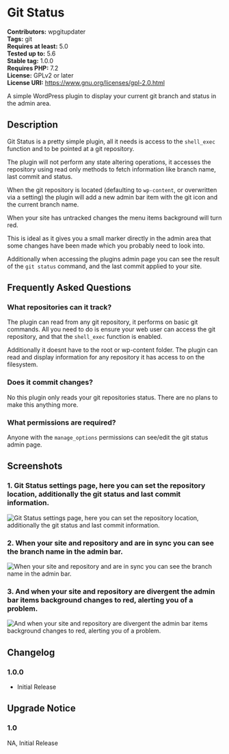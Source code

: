 # Git Status #
**Contributors:** wpgitupdater  
**Tags:** git  
**Requires at least:** 5.0  
**Tested up to:** 5.6  
**Stable tag:** 1.0.0  
**Requires PHP:** 7.2  
**License:** GPLv2 or later  
**License URI:** https://www.gnu.org/licenses/gpl-2.0.html  

A simple WordPress plugin to display your current git branch and status in the admin area.

## Description ##

Git Status is a pretty simple plugin, all it needs is access to the `shell_exec` function and to be pointed at a git repository.

The plugin will not perform any state altering operations, it accesses the repository using read only methods to fetch information like branch name, last commit and status.

When the git repository is located (defaulting to `wp-content`, or overwritten via a setting) the plugin will add a new admin bar item with the git icon and the current branch name.

When your site has untracked changes the menu items background will turn red.

This is ideal as it gives you a small marker directly in the admin area that some changes have been made which you probably need to look into.

Additionally when accessing the plugins admin page you can see the result of the `git status` command, and the last commit applied to your site.

## Frequently Asked Questions ##

### What repositories can it track? ###

The plugin can read from any git repository, it performs on basic git commands.
All you need to do is ensure your web user can access the git repository, and that the `shell_exec` function is enabled.

Additionally it doesnt have to the root or wp-content folder. The plugin can read and display information for any repository it has access to on the filesystem.

### Does it commit changes? ###

No this plugin only reads your git repositories status. There are no plans to make this anything more.

### What permissions are required? ###

Anyone with the `manage_options` permissions can see/edit the git status admin page.

## Screenshots ##

### 1. Git Status settings page, here you can set the repository location, additionally the git status and last commit information. ###
![Git Status settings page, here you can set the repository location, additionally the git status and last commit information.](http://ps.w.org/git-status/assets/screenshot-1.png)

### 2. When your site and repository and are in sync you can see the branch name in the admin bar. ###
![When your site and repository and are in sync you can see the branch name in the admin bar.](http://ps.w.org/git-status/assets/screenshot-2.png)

### 3. And when your site and repository are divergent the admin bar items background changes to red, alerting you of a problem. ###
![And when your site and repository are divergent the admin bar items background changes to red, alerting you of a problem.](http://ps.w.org/git-status/assets/screenshot-3.png)


## Changelog ##

### 1.0.0 ###
* Initial Release

## Upgrade Notice ##

### 1.0 ###
NA, Initial Release
